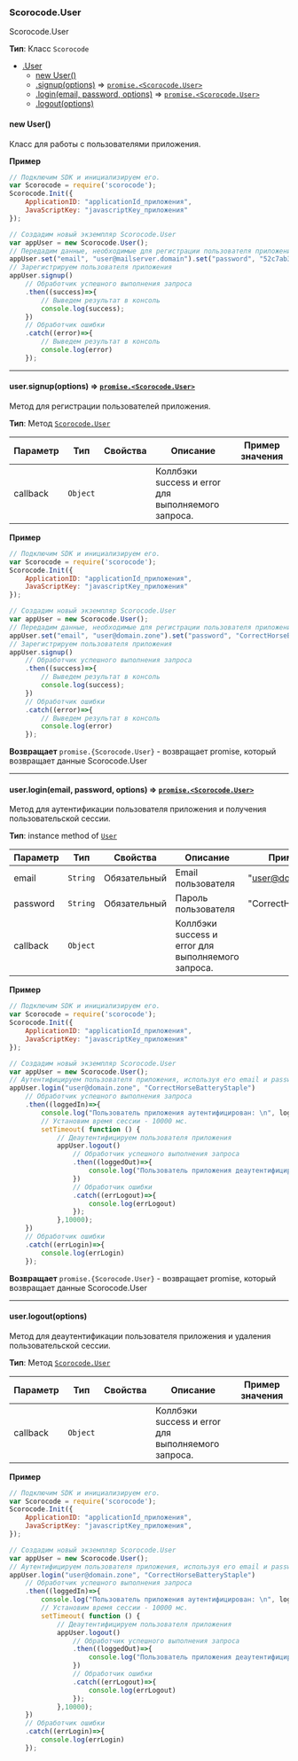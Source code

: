 <a name="Scorocode.User"></a>

### Scorocode.User
Scorocode.User

**Тип**: Класс <code>Scorocode</code>  

* [.User](#Scorocode.User)
    * [new User()](#new_Scorocode.User_new)
    * [.signup(options)](#Scorocode.User+signup) ⇒ <code>[promise.&lt;Scorocode.User&gt;](#Scorocode.User)</code>
    * [.login(email, password, options)](#Scorocode.User+login) ⇒ <code>[promise.&lt;Scorocode.User&gt;](#Scorocode.User)</code>
    * [.logout(options)](#Scorocode.User+logout) 


<a name="new_Scorocode.User_new"></a>

#### new User()
Класс для работы с пользователями приложения.

**Пример**  
```js
// Подключим SDK и инициализируем его. 
var Scorocode = require('scorocode');
Scorocode.Init({
    ApplicationID: "applicationId_приложения",
    JavaScriptKey: "javascriptKey_приложения"
});

// Создадим новый экземпляр Scorocode.User
var appUser = new Scorocode.User();
// Передадим данные, необходимые для регистрации пользователя приложения
appUser.set("email", "user@mailserver.domain").set("password", "52c7ab3dab2c").set("username", "ChosenOne");
// Зарегистрируем пользователя приложения
appUser.signup()
    // Обработчик успешного выполнения запроса
    .then((success)=>{
        // Выведем результат в консоль
        console.log(success);
    })
    // Обработчик ошибки
    .catch((error)=>{
        // Выведем результат в консоль    
        console.log(error)
    });
```

----------------------------------------------------------------------------------------------

<a name="Scorocode.User+signup"></a>

#### user.signup(options) ⇒ <code>[promise.&lt;Scorocode.User&gt;](#Scorocode.User)</code>
Метод для регистрации пользователей приложения. 

**Тип**: Метод <code>[Scorocode.User](#Scorocode.User)</code>  

| Параметр | Тип | Свойства | Описание | Пример значения |
| --- | --- | --- | --- | --- |
| callback | <code>Object</code>| | Коллбэки success и error для выполняемого запроса. |  |


**Пример**
```js
// Подключим SDK и инициализируем его. 
var Scorocode = require('scorocode');
Scorocode.Init({
    ApplicationID: "applicationId_приложения",
    JavaScriptKey: "javascriptKey_приложения"
});

// Создадим новый экземпляр Scorocode.User
var appUser = new Scorocode.User();
// Передадим данные, необходимые для регистрации пользователя приложения
appUser.set("email", "user@domain.zone").set("password", "CorrectHorseBatteryStaple").set("username", "ChosenOne");
// Зарегистрируем пользователя приложения
appUser.signup()
    // Обработчик успешного выполнения запроса
    .then((success)=>{
        // Выведем результат в консоль
        console.log(success);
    })
    // Обработчик ошибки
    .catch((error)=>{
        // Выведем результат в консоль    
        console.log(error)
    });
```

**Возвращает** <code>promise.{Scorocode.User}</code> - возвращает promise, который возвращает данные Scorocode.User

----------------------------------------------------------------------------------------------


<a name="Scorocode.User+login"></a>

#### user.login(email, password, options) ⇒ <code>[promise.&lt;Scorocode.User&gt;](#Scorocode.User)</code>
Метод для аутентификации пользователя приложения и получения пользовательской сессии.

**Тип**: instance method of <code>[User](#Scorocode.User)</code>  

| Параметр | Тип | Свойства | Описание | Пример значения |
| --- | --- | --- | --- | --- |
| email    | <code>String</code>| Обязательный | Email пользователя                                 | "user@domain.zone"          | 
| password | <code>String</code>| Обязательный | Пароль пользователя                                | "CorrectHorseBatteryStaple" |
| callback | <code>Object</code>|              | Коллбэки success и error для выполняемого запроса. |                             |

**Пример**
```js
// Подключим SDK и инициализируем его. 
var Scorocode = require('scorocode');
Scorocode.Init({
    ApplicationID: "applicationId_приложения",
    JavaScriptKey: "javascriptKey_приложения"
});

// Создадим новый экземпляр Scorocode.User
var appUser = new Scorocode.User();
// Аутентифицируем пользователя приложения, используя его email и password
appUser.login("user@domain.zone", "CorrectHorseBatteryStaple")
    // Обработчик успешного выполнения запроса
    .then((loggedIn)=>{
        console.log("Пользователь приложения аутентифицирован: \n", loggedIn);
        // Установим время сессии - 10000 мс.
        setTimeout( function () {
        	// Деаутентифицируем пользователя приложения
            appUser.logout()
                // Обработчик успешного выполнения запроса
                .then((loggedOut)=>{
                    console.log("Пользователь приложения деаутентифицирован \n");
                })
                // Обработчик ошибки
                .catch((errLogout)=>{
                    console.log(errLogout)
                });
            },10000);
    })
	// Обработчик ошибки
    .catch((errLogin)=>{
        console.log(errLogin)
    });
```

**Возвращает** <code>promise.{Scorocode.User}</code> - возвращает promise, который возвращает данные Scorocode.User

----------------------------------------------------------------------------------------------

<a name="Scorocode.User+logout"></a>

#### user.logout(options) 
Метод для деаутентификации пользователя приложения и удаления пользовательской сессии.

**Тип**: Метод <code>[Scorocode.User](#Scorocode.User)</code>  

| Параметр | Тип | Свойства | Описание | Пример значения |
| --- | --- | --- | --- | --- |
| callback | <code>Object</code>| | Коллбэки success и error для выполняемого запроса. |  |

**Пример**
```js
// Подключим SDK и инициализируем его. 
var Scorocode = require('scorocode');
Scorocode.Init({
    ApplicationID: "applicationId_приложения",
    JavaScriptKey: "javascriptKey_приложения",
});

// Создадим новый экземпляр Scorocode.User
var appUser = new Scorocode.User();
// Аутентифицируем пользователя приложения, используя его email и password
appUser.login("user@domain.zone", "CorrectHorseBatteryStaple")
    // Обработчик успешного выполнения запроса
    .then((loggedIn)=>{
        console.log("Пользователь приложения аутентифицирован: \n", loggedIn);
        // Установим время сессии - 10000 мс.
        setTimeout( function () {
            // Деаутентифицируем пользователя приложения
            appUser.logout()
                // Обработчик успешного выполнения запроса
                .then((loggedOut)=>{
                    console.log("Пользователь приложения деаутентифицирован \n");
                })
                // Обработчик ошибки
                .catch((errLogout)=>{
                    console.log(errLogout)
                });
            },10000);
    })
    // Обработчик ошибки
    .catch((errLogin)=>{
        console.log(errLogin)
    });
```



